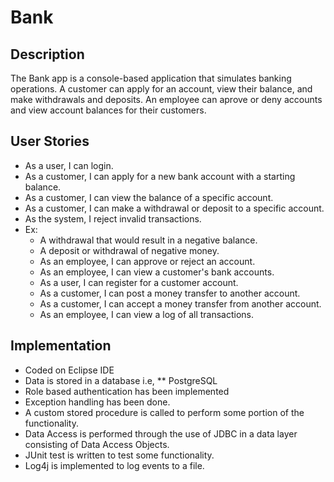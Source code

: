# Bank
## Description 
The Bank app is a console-based application that simulates banking operations.
A customer can apply for an account, view their balance, and make withdrawals and deposits.
An employee can aprove or deny accounts and view account balances for their customers.


## User Stories 
* As a user, I can login.
* As a customer, I can apply for a new bank account with a starting balance.
* As a customer, I can view the balance of a specific account.
* As a customer, I can make a withdrawal or deposit to a specific account.
* As the system, I reject invalid transactions.
* Ex:
  * A withdrawal that would result in a negative balance.
  * A deposit or withdrawal of negative money.
  * As an employee, I can approve or reject an account.
  * As an employee, I can view a customer's bank accounts.
  * As a user, I can register for a customer account.
  * As a customer, I can post a money transfer to another account.
  * As a customer, I can accept a money transfer from another account.
  * As an employee, I can view a log of all transactions.
  
 ## Implementation
  * Coded on Eclipse IDE
  * Data is stored in a database i.e, ** PostgreSQL
  * Role based authentication has been implemented 
  * Exception handling has been done.
  * A custom stored procedure is called to perform some portion of the functionality.
  * Data Access is performed through the use of JDBC in a data layer consisting of Data Access Objects.
  * JUnit test is written to test some functionality.
  * Log4j is implemented to log events to a file.
  
